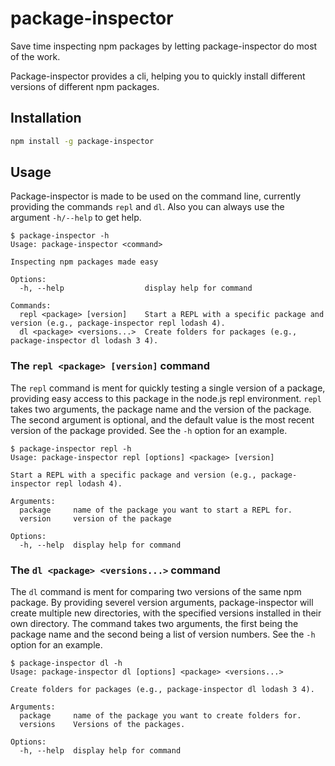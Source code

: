 # package-inspector

Save time inspecting npm packages by letting package-inspector do most of the work.

Package-inspector provides a cli, helping you to quickly install different versions of different npm packages.

## Installation

```sh
npm install -g package-inspector
```

## Usage

Package-inspector is made to be used on the command line, currently providing the commands `repl` and `dl`. Also you can always use the argument `-h/--help` to get help.

```console
$ package-inspector -h
Usage: package-inspector <command>

Inspecting npm packages made easy

Options:
  -h, --help                  display help for command

Commands:
  repl <package> [version]    Start a REPL with a specific package and version (e.g., package-inspector repl lodash 4).
  dl <package> <versions...>  Create folders for packages (e.g., package-inspector dl lodash 3 4).
```

### The `repl <package> [version]` command

The `repl` command is ment for quickly testing a single version of a package, providing easy access to this package in the node.js repl environment. `repl` takes two arguments, the package name and the version of the package. The second argument is optional, and the default value is the most recent version of the package provided. See the `-h` option for an example.

```console
$ package-inspector repl -h
Usage: package-inspector repl [options] <package> [version]

Start a REPL with a specific package and version (e.g., package-inspector repl lodash 4).

Arguments:
  package     name of the package you want to start a REPL for.
  version     version of the package

Options:
  -h, --help  display help for command
```

### The `dl <package> <versions...>` command

The `dl` command is ment for comparing two versions of the same npm package. By providing severel version arguments, package-inspector will create multiple new directories, with the specified versions installed in their own directory. The command takes two arguments, the first being the package name and the second being a list of version numbers. See the `-h` option for an example.

```console
$ package-inspector dl -h
Usage: package-inspector dl [options] <package> <versions...>

Create folders for packages (e.g., package-inspector dl lodash 3 4).

Arguments:
  package     name of the package you want to create folders for.
  versions    Versions of the packages.

Options:
  -h, --help  display help for command
```
